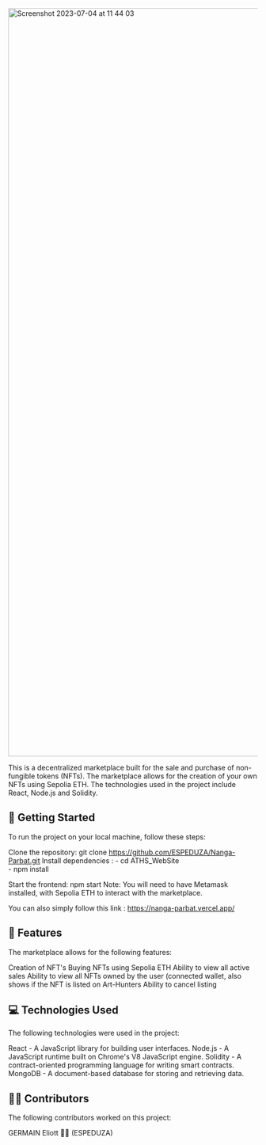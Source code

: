 <img width="1512" alt="Screenshot 2023-07-04 at 11 44 03" src="https://github.com/ESPEDUZA/Nanga-Parbat/assets/75570746/57bc4e12-e087-4f8e-9c0a-547356c0eb30">


This is a decentralized marketplace built for the sale and purchase of non-fungible tokens (NFTs). The marketplace allows for the creation of your own NFTs using Sepolia ETH. The technologies used in the project include React, Node.js and Solidity.

<h2>🚀 Getting Started</h2>

To run the project on your local machine, follow these steps:

Clone the repository: git clone https://github.com/ESPEDUZA/Nanga-Parbat.git
Install dependencies : - cd ATHS_WebSite  
                       - npm install
                       
Start the frontend: npm start
Note: You will need to have Metamask installed, with Sepolia ETH to interact with the marketplace.

You can also simply follow this link : https://nanga-parbat.vercel.app/

<h2>🌟 Features</h2>

The marketplace allows for the following features:

Creation of NFT's
Buying NFTs using Sepolia ETH
Ability to view all active sales
Ability to view all NFTs owned by the user (connected wallet, also shows if the NFT is listed on Art-Hunters
Ability to cancel listing

<h2>💻 Technologies Used</h2>

  
The following technologies were used in the project:

React - A JavaScript library for building user interfaces.
Node.js - A JavaScript runtime built on Chrome's V8 JavaScript engine.
Solidity - A contract-oriented programming language for writing smart contracts.
MongoDB - A document-based database for storing and retrieving data.

  
<h2>👨‍💻 Contributors</h2>

The following contributors worked on this project:

GERMAIN Eliott 🧑‍💻 (ESPEDUZA)
